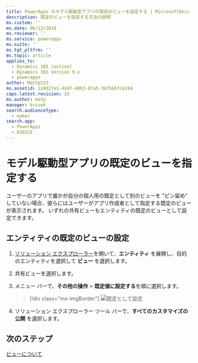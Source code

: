 ```yaml
---
title: PowerApps のモデル駆動型アプリの既定のビューを指定する | MicrosoftDocs
description: 既定のビューを指定する方法の説明
ms.custom: ''
ms.date: 06/12/2018
ms.reviewer: ''
ms.service: powerapps
ms.suite: ''
ms.tgt_pltfrm: ''
ms.topic: article
applies_to:
  - Dynamics 365 (online)
  - Dynamics 365 Version 9.x
  - powerapps
author: Mattp123
ms.assetid: 1a9d27e1-4dd7-4063-87a5-3d7565fc6194
caps.latest.revision: 25
ms.author: matp
manager: kvivek
search.audienceType:
  - maker
search.app:
  - PowerApps
  - D365CE
---
```

# <a name="specify-a-model-driven-app-default-view"></a>モデル駆動型アプリの既定のビューを指定する

<a name="BKMK_SetDefaultView"></a>   

ユーザーのアプリで誰かが自分の個人用の既定として別のビューを "ピン留め" していない場合、彼らにはユーザーがアプリ作成者として指定する既定のビューが表示されます。 いずれの共有ビューもエンティティの既定のビューとして設定できます。  
  
## <a name="set-the-default-view-for-an-entity"></a>エンティティの既定のビューの設定  
  
1.  [ソリューション エクスプローラー](advanced-navigation.md#solution-explorer)を開いて、**エンティティ** を展開し、目的のエンティティを選択して **ビュー** を選択します。    
  
2.  共有ビューを選択します。  
  
3.  メニュー バーで、**その他の操作** > **既定値に設定する**を順に選択します。  

    > [!div class="mx-imgBorder"] 
    > ![既定として設定](media/set-as-default-menu.png)
  
4.  ソリューション エクスプローラー ツール バーで、**すべてのカスタマイズの公開** を選択します。  

## <a name="next-steps"></a>次のステップ
[ビューについて](create-edit-views.md)
